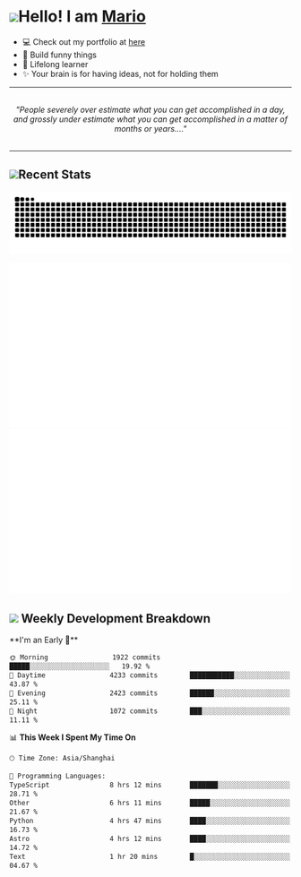 <h1><a href = "#"><img src="https://media.giphy.com/media/VgCDAzcKvsR6OM0uWg/giphy.gif" width="50"></a><span>Hello! I am <a href="https://github.com/mario1in">Mario</a></span></h1>

- 💻 Check out my portfolio at [here](https://shixiong.name)
- 🔨 Build funny things
- 🚀 Lifelong learner
- ✨ Your brain is for having ideas, not for holding them

<hr/>
<br/>
<div align="center">
<i>"People severely over estimate what you can get accomplished in a day, and grossly under estimate what you can get accomplished in a matter of months or years...." </i>
</div>
<br/>
<hr/>

<h2 align="left">
  <a href="#"><img src="https://emojis.slackmojis.com/emojis/images/1643514389/3643/cool-doge.gif?1643514389" height="30"></a>Recent Stats
</h2>

<picture>
  <source
    media="(prefers-color-scheme: dark)"
    srcset="https://raw.githubusercontent.com/mario1in/mario1in/output/github-contribution-grid-snake-dark.svg"
  />
  <source
    media="(prefers-color-scheme: light)"
    srcset="https://raw.githubusercontent.com/mario1in/mario1in/output/github-contribution-grid-snake.svg"
  />
  <img
    alt="github contribution grid snake animation"
    src="https://raw.githubusercontent.com/mario1in/mario1in/output/github-contribution-grid-snake.svg"
  />
</picture>

![overview](https://raw.githubusercontent.com/mario1in/mario1in/stats-output/generated/overview.svg)
![languages](https://raw.githubusercontent.com/mario1in/mario1in/stats-output/generated/languages.svg)

<h2 align="left">
  <a href="#"><img src="https://emojis.slackmojis.com/emojis/images/1643514062/184/nyancat_big.gif?1643514062" height="30"></a> Weekly Development Breakdown
</h2>
<!--START_SECTION:waka-->
**I'm an Early 🐤** 

```text
🌞 Morning                1922 commits        █████░░░░░░░░░░░░░░░░░░░░   19.92 % 
🌆 Daytime                4233 commits        ███████████░░░░░░░░░░░░░░   43.87 % 
🌃 Evening                2423 commits        ██████░░░░░░░░░░░░░░░░░░░   25.11 % 
🌙 Night                  1072 commits        ███░░░░░░░░░░░░░░░░░░░░░░   11.11 % 
```


📊 **This Week I Spent My Time On** 

```text
🕑︎ Time Zone: Asia/Shanghai

💬 Programming Languages: 
TypeScript               8 hrs 12 mins       ███████░░░░░░░░░░░░░░░░░░   28.71 % 
Other                    6 hrs 11 mins       █████░░░░░░░░░░░░░░░░░░░░   21.67 % 
Python                   4 hrs 47 mins       ████░░░░░░░░░░░░░░░░░░░░░   16.73 % 
Astro                    4 hrs 12 mins       ████░░░░░░░░░░░░░░░░░░░░░   14.72 % 
Text                     1 hr 20 mins        █░░░░░░░░░░░░░░░░░░░░░░░░   04.67 % 
```


<!--END_SECTION:waka-->

